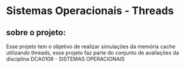 # Sistemas Operacionais - Threads

## sobre o projeto:
Esse projeto tem o objetivo de realizar simulações da memória cache utilizando threads, esse projeto faz parte do conjunto de avaliações da disciplina DCA0108 - SISTEMAS OPERACIONAIS
